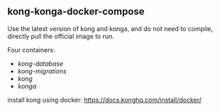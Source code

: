## kong-konga-docker-compose

Use the latest version of kong and konga, and do not need to compile, directly pull the official image to run.

Four containers:

* *kong-database*
* *kong-migrations*
* *kong*
* *konga*



install kong using docker: https://docs.konghq.com/install/docker/
